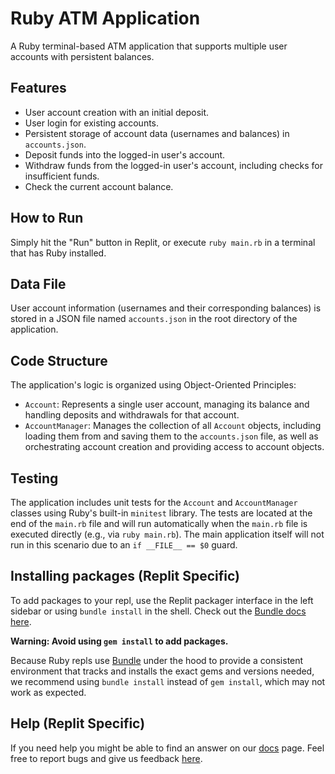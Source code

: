 # Ruby ATM Application

A Ruby terminal-based ATM application that supports multiple user accounts with persistent balances.

## Features

*   User account creation with an initial deposit.
*   User login for existing accounts.
*   Persistent storage of account data (usernames and balances) in `accounts.json`.
*   Deposit funds into the logged-in user's account.
*   Withdraw funds from the logged-in user's account, including checks for insufficient funds.
*   Check the current account balance.

## How to Run

Simply hit the "Run" button in Replit, or execute `ruby main.rb` in a terminal that has Ruby installed.

## Data File

User account information (usernames and their corresponding balances) is stored in a JSON file named `accounts.json` in the root directory of the application.

## Code Structure

The application's logic is organized using Object-Oriented Principles:
*   `Account`: Represents a single user account, managing its balance and handling deposits and withdrawals for that account.
*   `AccountManager`: Manages the collection of all `Account` objects, including loading them from and saving them to the `accounts.json` file, as well as orchestrating account creation and providing access to account objects.

## Testing

The application includes unit tests for the `Account` and `AccountManager` classes using Ruby's built-in `minitest` library.
The tests are located at the end of the `main.rb` file and will run automatically when the `main.rb` file is executed directly (e.g., via `ruby main.rb`). The main application itself will not run in this scenario due to an `if __FILE__ == $0` guard.

## Installing packages (Replit Specific)

To add packages to your repl, use the Replit packager interface in the left sidebar or using `bundle install` in the shell. Check out the [Bundle docs here](https://bundler.io/guides/getting_started.html).

**Warning: Avoid using `gem install` to add packages.**

Because Ruby repls use [Bundle](https://bundler.io/) under the hood to provide a consistent environment that tracks and installs the exact gems and versions needed, we recommend using `bundle install` instead of `gem install`, which may not work as expected.

## Help (Replit Specific)

If you need help you might be able to find an answer on our [docs](https://docs.replit.com) page. Feel free to report bugs and give us feedback [here](https://replit.com/support).
